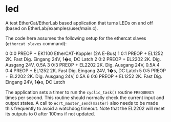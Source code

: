 led
===

A test EtherCat/EtherLab based application that turns LEDs on and off (based on EtherLab/examples/user/main.c).

The code here assumes the following setup for the ethercat slaves (`ethercat slaves` command):

  0  0:0  PREOP  +  EK1100 EtherCAT-Koppler (2A E-Bus)
  1  0:1  PREOP  +  EL1252 2K. Fast Dig. Eingang 24V, 1�s, DC Latch
  2  0:2  PREOP  +  EL2202 2K. Dig. Ausgang 24V, 0.5A
  3  0:3  PREOP  +  EL2202 2K. Dig. Ausgang 24V, 0.5A
  4  0:4  PREOP  +  EL1252 2K. Fast Dig. Eingang 24V, 1�s, DC Latch
  5  0:5  PREOP  +  EL2202 2K. Dig. Ausgang 24V, 0.5A
  6  0:6  PREOP  +  EL1252 2K. Fast Dig. Eingang 24V, 1�s, DC Latch

The application sets a timer to run the `cyclic_task()` routine `FREQUENCY` times per second.
This routine should normally check the current input and output states.
A call to `ecrt_master_send(master)` also needs to be made this frequently to avoid a watchdog timeout.
Note that the EL2202 will reset its outputs to 0 after 100ms if not updated.

